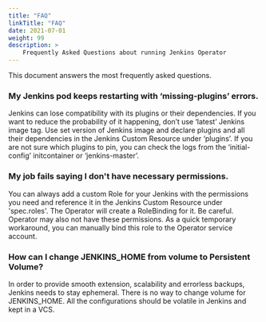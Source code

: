 ```yaml
---
title: "FAQ"
linkTitle: "FAQ"
date: 2021-07-01
weight: 99
description: >
    Frequently Asked Questions about running Jenkins Operator
---
```


This document answers the most frequently asked questions.

### My Jenkins pod keeps restarting with ‘missing-plugins’ errors.
Jenkins can lose compatibility with its plugins or their dependencies.
If you want to reduce the probability of it happening, don’t use ‘latest’ Jenkins image tag.
Use set version of Jenkins image and declare plugins and all their dependencies in the Jenkins
Custom Resource under ‘plugins’. If you are not sure which plugins to pin, you can check the logs
from the ‘initial-config’ initcontainer or ‘jenkins-master’.

### My job fails saying I don't have necessary permissions.
You can always add a custom Role for your Jenkins with the permissions you need and reference it in the
Jenkins Custom Resource under 'spec.roles'. The Operator will create a RoleBinding for it. Be careful.
Operator may also not have these permissions. As a quick temporary workaround, you can manually bind this
role to the Operator service account.

### How can I change JENKINS_HOME from volume to Persistent Volume?
In order to provide smooth extension, scalability and errorless backups, Jenkins needs to stay ephemeral.
There is no way to change volume for JENKINS_HOME. All the configurations should be volatile in Jenkins
and kept in a VCS.
